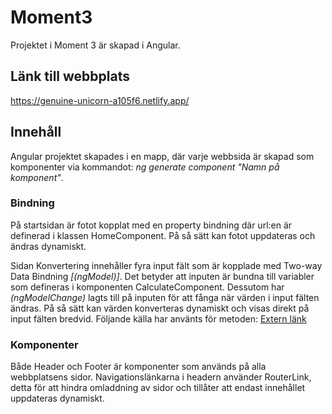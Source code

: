 # Moment3

Projektet i Moment 3 är skapad i Angular.

## Länk till webbplats
https://genuine-unicorn-a105f6.netlify.app/

## Innehåll

Angular projektet skapades i en mapp, där varje webbsida är skapad som komponenter via kommandot: <em>ng generate component "Namn på komponent"</em>.

### Bindning

På startsidan är fotot kopplat med en property bindning där url:en är definerad i klassen HomeComponent. På så sätt kan fotot uppdateras och ändras dynamiskt.
<br>

Sidan Konvertering innehåller fyra input fält som är kopplade med Two-way Data Bindning <em>[(ngModel)]</em>. Det betyder att inputen är bundna till variabler som defineras i komponenten CalculateComponent. Dessutom har <em>(ngModelChange)</em> lagts till på inputen för att fånga när värden i input fälten ändras. På så sätt kan värden konverteras dynamiskt och visas direkt på input fälten bredvid. Följande källa har använts för metoden: <a href="https://ultimatecourses.com/blog/difference-change-ngmodelchange-angular" target="_blank"> Extern länk</a>

### Komponenter

Både Header och Footer är komponenter som används på alla webbplatsens sidor. Navigationslänkarna i headern använder RouterLink, detta för att hindra omladdning av sidor och tillåter att endast innehållet uppdateras dynamiskt.</p>
